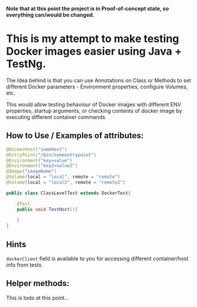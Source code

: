 __Note that at this point the project is in Proof-of-concept state, so everything can/would be changed.__

# This is my attempt to make testing Docker images easier using Java + TestNg.

The Idea behind is that you can use Annotations on Class or Methods to set different Docker parameters - Environment properties, configure Volumes, etc.

This would allow testing behaviour of Docker images with different ENV properties, startup arguments, or checking contents of docker image by executing different container commands.

## How to Use / Examples of attributes:
```java
@DockerHost("someHost")
@EntryPoint("/bin/someentrypoint")
@Environment("key=value")
@Environment("key2=value2")
@Image("imageName")
@Volume(local = "local", remote = "remote")
@Volume(local = "local2", remote = "remote2")

public class ClassLevelTest extends DockerTest{

    @Test
    public void TestHost(){
        
    }
}

```

## Hints
`dockerClient` field is available to you for accessing different container/host info from tests.

## Helper methods:
This is todo at this point...